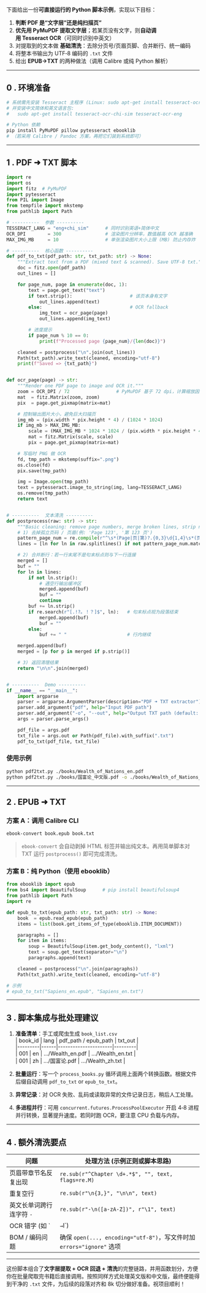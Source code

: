 下面给出一份**可直接运行的 Python 脚本示例**，实现以下目标：

1. **判断 PDF 是“文字层”还是纯扫描页”**  
2. **优先用 PyMuPDF 提取文字层**；若某页没有文字，则**自动调用 Tesseract OCR**（可同时识别中英文）  
3. 对提取到的文本做 **基础清洗**：去除分页号/页眉页脚、合并断行、统一编码  
4. 将整本书输出为 UTF‑8 编码的 `.txt` 文件  
5. 给出 **EPUB→TXT** 的两种做法（调用 Calibre 或纯 Python 解析）

---

## 0 . 环境准备

```bash
# 系统需先安装 Tesseract 主程序 (Linux: sudo apt-get install tesseract-ocr)
# 并安装中文简体和英文语言包:
#   sudo apt-get install tesseract-ocr-chi-sim tesseract-ocr-eng

# Python 依赖
pip install PyMuPDF pillow pytesseract ebooklib
# （若采用 Calibre / Pandoc 方案，再把它们装到系统即可）
```

---

## 1 . PDF ➜ TXT 脚本

```python
import re
import os
import fitz  # PyMuPDF
import pytesseract
from PIL import Image
from tempfile import mkstemp
from pathlib import Path

# ----------  参数 ----------
TESSERACT_LANG = "eng+chi_sim"      # 同时识别英语+简体中文
OCR_DPI        = 300                # 渲染图片分辨率，数值越高 OCR 越准确
MAX_IMG_MB     = 10                 # 单张渲染图片大小上限 (MB) 防止内存炸

# ----------  核心函数 ----------
def pdf_to_txt(pdf_path: str, txt_path: str) -> None:
    """Extract text from a PDF (mixed text & scanned). Save UTF‑8 txt."""
    doc = fitz.open(pdf_path)
    out_lines = []

    for page_num, page in enumerate(doc, 1):
        text = page.get_text("text")
        if text.strip():                     # 该页本身有文字
            out_lines.append(text)
        else:                                # OCR fallback
            img_text = ocr_page(page)
            out_lines.append(img_text)

        # 进度提示
        if page_num % 10 == 0:
            print(f"Processed page {page_num}/{len(doc)}")

    cleaned = postprocess("\n".join(out_lines))
    Path(txt_path).write_text(cleaned, encoding="utf-8")
    print(f"Saved => {txt_path}")


def ocr_page(page) -> str:
    """Render one PDF page to image and OCR it."""
    zoom = OCR_DPI / 72                 # PyMuPDF 基于 72 dpi，计算缩放因子
    mat  = fitz.Matrix(zoom, zoom)
    pix  = page.get_pixmap(matrix=mat)

    # 控制输出图片大小，避免巨大扫描页
    img_mb = (pix.width * pix.height * 4) / (1024 * 1024)
    if img_mb > MAX_IMG_MB:
        scale = (MAX_IMG_MB * 1024 * 1024 / (pix.width * pix.height * 4)) ** 0.5
        mat = fitz.Matrix(scale, scale)
        pix = page.get_pixmap(matrix=mat)

    # 写临时 PNG 做 OCR
    fd, tmp_path = mkstemp(suffix=".png")
    os.close(fd)
    pix.save(tmp_path)

    img = Image.open(tmp_path)
    text = pytesseract.image_to_string(img, lang=TESSERACT_LANG)
    os.remove(tmp_path)
    return text


# ----------  文本清洗 ----------
def postprocess(raw: str) -> str:
    """Basic cleaning: remove page numbers, merge broken lines, strip noise."""
    # 1) 去掉孤立页码 / 页眉(例: 'Page 123', '第 123 页')
    pattern_page_num = re.compile(r"^\s*(Page|页|第)?.{0,3}\d{1,4}\s*(页|Page)?\s*$")
    lines = [ln for ln in raw.splitlines() if not pattern_page_num.match(ln)]

    # 2) 合并断行：若一行末尾不是句末标点则与下一行连接
    merged = []
    buf = ""
    for ln in lines:
        if not ln.strip():
            # 遇空行输出缓冲区
            merged.append(buf)
            buf = ""
            continue
        buf += ln.strip()
        if re.search(r"[.!?。！？]$", ln):   # 句末标点视为段落结束
            merged.append(buf)
            buf = ""
        else:
            buf += " "                      # 行内继续

    merged.append(buf)
    merged = [p for p in merged if p.strip()]

    # 3) 返回清理结果
    return "\n\n".join(merged)


# ----------  Demo ----------
if __name__ == "__main__":
    import argparse
    parser = argparse.ArgumentParser(description="PDF ➜ TXT extractor")
    parser.add_argument("pdf", help="Input PDF path")
    parser.add_argument("-o", "--out", help="Output TXT path (default: same name)")
    args = parser.parse_args()

    pdf_file = args.pdf
    txt_file = args.out or Path(pdf_file).with_suffix(".txt")
    pdf_to_txt(pdf_file, txt_file)
```

### 使用示例

```bash
python pdf2txt.py ./books/Wealth_of_Nations_en.pdf
python pdf2txt.py ./books/国富论_中文版.pdf -o ./books/Wealth_of_Nations_zh.txt
```

---

## 2 . EPUB ➜ TXT

### 方案 A：调用 Calibre CLI

```bash
ebook-convert book.epub book.txt
```

> `ebook-convert` 会自动剥掉 HTML 标签并输出纯文本。再用简单脚本对 TXT 运行 `postprocess()` 即可完成清洗。

### 方案 B：纯 Python（使用 ebooklib）

```python
from ebooklib import epub
from bs4 import BeautifulSoup      # pip install beautifulsoup4
from pathlib import Path
import re

def epub_to_txt(epub_path: str, txt_path: str) -> None:
    book  = epub.read_epub(epub_path)
    items = list(book.get_items_of_type(ebooklib.ITEM_DOCUMENT))

    paragraphs = []
    for item in items:
        soup = BeautifulSoup(item.get_body_content(), "lxml")
        text = soup.get_text(separator="\n")
        paragraphs.append(text)

    cleaned = postprocess("\n".join(paragraphs))
    Path(txt_path).write_text(cleaned, encoding="utf-8")

# 示例
# epub_to_txt("Sapiens_en.epub", "Sapiens_en.txt")
```

---

## 3 . 脚本集成与批处理建议

1. **准备清单**：手工或爬虫生成 `book_list.csv`  
   | book_id | lang | pdf_path / epub_path | txt_out |  
   |---------|------|----------------------|---------|  
   | 001     | en   | …/Wealth_en.pdf      | …/Wealth_en.txt |  
   | 001     | zh   | …/国富论.pdf         | …/Wealth_zh.txt |  

2. **批量运行**：写一个 `process_books.py` 循环调用上面两个转换函数。根据文件后缀自动调用 `pdf_to_txt` or `epub_to_txt`。

3. **异常记录**：对 OCR 失败、乱码或读取异常的文件记录日志，稍后人工处理。

4. **多进程并行**：可用 `concurrent.futures.ProcessPoolExecutor` 开启 4‑8 进程并行转换，显著提升速度。若同时跑 OCR，要注意 CPU 负载与内存。

---

## 4 . 额外清洗要点

| 问题                     | 处理方法 (示例正则或脚本思路)                                          |
|--------------------------|------------------------------------------------------------------------|
| 页眉带章节名反复出现      | `re.sub(r"^Chapter \d+.*$", "", text, flags=re.M)`                      |
| 重复空行                 | `re.sub(r"\n{3,}", "\n\n", text)`                                      |
| 英文长单词跨行连字符 `-` | `re.sub(r"-\n([a-zA-Z])", r"\1", text)`                                |
| OCR 错字 (如 `|`→`l`)    | 可借助 spell‑checker（英文）或 OpenCC（中文繁→简）                     |
| BOM / 编码问题           | 确保 `open(..., encoding="utf-8")`，写文件时加 `errors="ignore"` 选项 |

---

这份脚本组合了**文字层提取 + OCR 回退 + 清洗**的完整链路，并用函数划分，方便你在批量爬取完书籍后直接调用。按照同样方式处理英文版和中文版，最终便能得到干净的 `.txt` 文件，为后续的段落对齐和 8k 切分做好准备。祝项目顺利！
